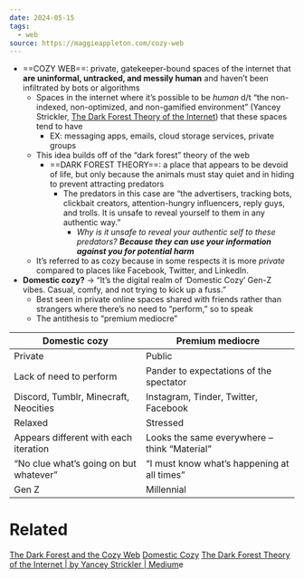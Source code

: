 ```yaml
---
date: 2024-05-15
tags:
  - web
source: https://maggieappleton.com/cozy-web
---
```


- ==COZY WEB==: private, gatekeeper-bound spaces of the internet that **are uninformal, untracked, and messily human** and haven’t been infiltrated by bots or algorithms
	- Spaces in the internet where it’s possible to be *human* d/t “the non-indexed, non-optimized, and non-gamified environment” (Yancey Strickler, [The Dark Forest Theory of the Internet](https://onezero.medium.com/the-dark-forest-theory-of-the-internet-7dc3e68a7cb1)) that these spaces tend to have
		- EX: messaging apps, emails, cloud storage services, private groups
	- This idea builds off of the “dark forest” theory of the web
		- ==DARK FOREST THEORY==: a place that appears to be devoid of life, but only because the animals must stay quiet and in hiding to prevent attracting predators
			- The predators in this case are “the advertisers, tracking bots, clickbait creators, attention-hungry influencers, reply guys, and trolls. It is unsafe to reveal yourself to them in any authentic way.”
				- *Why is it unsafe to reveal your authentic self to these predators?* ***Because they can use your information against you for potential harm***
	- It’s referred to as cozy because in some respects it is more *private* compared to places like Facebook, Twitter, and LinkedIn.
- **Domestic cozy?** → “It’s the digital realm of ‘Domestic Cozy’ Gen-Z vibes. Casual, comfy, and not trying to kick up a fuss.”
	- Best seen in private online spaces shared with friends rather than strangers where there’s no need to “perform,” so to speak
	- The antithesis to “premium mediocre”

| **Domestic cozy**                      | **Premium mediocre**                         |
| -------------------------------------- | -------------------------------------------- |
| Private                                | Public                                       |
| Lack of need to perform                | Pander to expectations of the spectator      |
| Discord, Tumblr, Minecraft, Neocities  | Instagram, Tinder, Twitter, Facebook         |
| Relaxed                                | Stressed                                     |
| Appears different with each iteration  | Looks the same everywhere – think “Material” | 
| “No clue what’s going on but whatever” | “I must know what’s happening at all times”  |
| Gen Z                                  | Millennial                                   |

# Related
[The Dark Forest and the Cozy Web](https://maggieappleton.com/cozy-web)
[Domestic Cozy](https://www.ribbonfarm.com/series/domestic-cozy/)
[The Dark Forest Theory of the Internet | by Yancey Strickler | Medium](https://ystrickler.medium.com/the-dark-forest-theory-of-the-internet-7dc3e68a7cb1)e